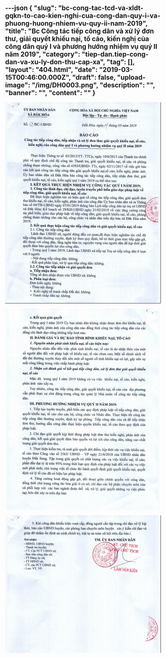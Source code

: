 ---json
{
    "slug": "bc-cong-tac-tcd-va-xldt-gqkn-to-cao-kien-nghi-cua-cong-dan-quy-i-va-phuong-huong-nhiem-vu-quy-ii-nam-2019",
    "title": "Bc Công tác tiếp công dân và xử lý đơn thư, giải quyết khiếu nại, tố cáo, kiến nghị của công dân quý I và phương hướng nhiệm vụ quý II năm 2019",
    "category": "tiep-dan.tiep-cong-dan-va-xu-ly-don-thu-cap-xa",
    "tag": [],
    "layout": "404.html",
    "date": "2019-03-15T00:46:00.000Z",
    "draft": false,
    "upload-image": "/img/DH0003.png",
    "description": "",
    "banner": "",
    "__content__": ""
}
---
<p><img alt="" src="/img/DH0001.png" /></p>

<p><img alt="" src="/img/DH0002.png" /></p>

<p><img alt="" src="/img/DH0003.png" /></p>